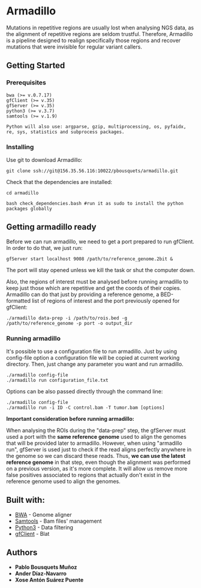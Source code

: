 # Armadillo

Mutations in repetitive regions are usually lost when analysing NGS data, as the alignment of repetitive regions are seldom trustful. Therefore, Armadillo is a pipeline designed to realign specifically those regions and recover mutations that were invisible for regular variant callers.


## Getting Started

### Prerequisites

```
bwa (>= v.0.7.17)
gfClient (>= v.35)
gfServer (>= v.35)
python3 (>= v.3.7)
samtools (>= v.1.9)

Python will also use: argparse, gzip, multiprocessing, os, pyfaidx, re, sys, statistics and subprocess packages.
```

### Installing

Use git to download Armadillo:

```
git clone ssh://git@156.35.56.116:10022/pbousquets/armadillo.git
```

Check that the dependencies are installed:

```
cd armadillo

bash check_dependencies.bash #run it as sudo to install the python packages globally
```

## Getting armadillo ready

Before we can run armadillo, we need to get a port prepared to run gfClient. In order to do that, we just run:

```
gfServer start localhost 9008 /path/to/reference_genome.2bit &
```
The port will stay opened unless we kill the task or shut the computer down.

Also, the regions of interest must be analysed before running armadillo to keep just those which are repetitive and get the coords of their copies. Armadillo can do that just by providing a reference genome, a BED-formatted list of regions of interest and the port previously opened for gfClient:

```
./armadillo data-prep -i /path/to/rois.bed -g /path/to/reference_genome -p port -o output_dir
```

### Running armadillo

It's possible to use a configuration file to run armadillo. Just by using config-file option a configuration file will be copied at current working directory. Then, just change any parameter you want and run armadillo.

```
./armadillo config-file
./armadillo run configuration_file.txt
```
Options can be also passed directly through the command line:

```
./armadillo config-file
./armadillo run -i ID -C control.bam -T tumor.bam [options]
```
__Important consideration before running armadillo:__

When analysing the ROIs during the "data-prep" step, the gfServer must used a port with the **same reference genome** used to align the genomes that will be provided later to armadillo. However, when using "armadillo run", gfServer is used just to check if the read aligns perfectly anywhere in the genome so we can discard these reads. Thus, **we can use the latest reference genome** in that step, even though the alignment was performed on a previous version, as it's more complete. It will allow us remove more false positives associated to regions that actually don't exist in the reference genome used to align the genomes.

## Built with:

* [BWA](http://bio-bwa.sourceforge.net/) - Genome aligner
* [Samtools](http://www.htslib.org/doc/samtools.html) - Bam files' management
* [Python3](https://www.python.org) - Data filtering
* [gfClient](https://genome.ucsc.edu/goldenPath/help/blatSpec.html#gfClientUsage) - Blat

## Authors

* **Pablo Bousquets Muñoz**
* **Ander Díaz-Navarro**
* **Xose Antón Suárez Puente**
